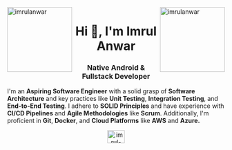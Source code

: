 
<img src="https://github-readme-stats.vercel.app/api/top-langs?username=imrulanwar&show_icons=true&locale=en&layout=compact" alt="imrulanwar" width="auto" height="150" align="left" />
<img src="https://github-readme-streak-stats.herokuapp.com/?user=imrulanwar&" alt="imrulanwar" width="auto" height="150" align="right" />


<h1 align="center">Hi 👋, I'm Imrul Anwar</h1>
<h3 align="center">Native Android & Fullstack Developer</h3>
<p>
I'm an <strong>Aspiring Software Engineer</strong> with a solid grasp of <strong>Software Architecture</strong> and key practices like <strong>Unit Testing</strong>, <strong>Integration Testing</strong>, and <strong>End-to-End Testing</strong>. I adhere to <strong>SOLID Principles</strong> and have experience with <strong>CI/CD Pipelines</strong> and <strong>Agile Methodologies</strong> like <strong>Scrum</strong>. Additionally, I'm proficient in <strong>Git</strong>, <strong>Docker</strong>, and <strong>Cloud Platforms</strong> like <strong>AWS</strong> and <strong>Azure. </strong>
</p>
<p align="center">
<a href="https://linkedin.com/in/imrul-anwar-3aa233218" target="blank"><img align="center" src="https://raw.githubusercontent.com/rahuldkjain/github-profile-readme-generator/master/src/images/icons/Social/linked-in-alt.svg" alt="imrul-anwar-3aa233218" height="30" width="40" /></a>
</p>





















